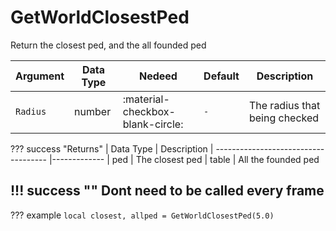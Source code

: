 # GetWorldClosestPed
Return the closest ped, and the all founded ped

| Argument              | Data Type                            | Nedeed                    | Default         | Description
| ----------------------| ------------------------------------ | ------------------------- |-----------------|-------------
| `Radius`                | number | :material-checkbox-blank-circle: | `-` | The radius that being checked

??? success "Returns"
    | Data Type                            | Description
    | ------------------------------------ |-------------
    | ped | The closest ped
    | table | All the founded ped

!!! success ""
    Dont need to be called every frame
---
??? example
    ```
    local closest, allped = GetWorldClosestPed(5.0)
    ```